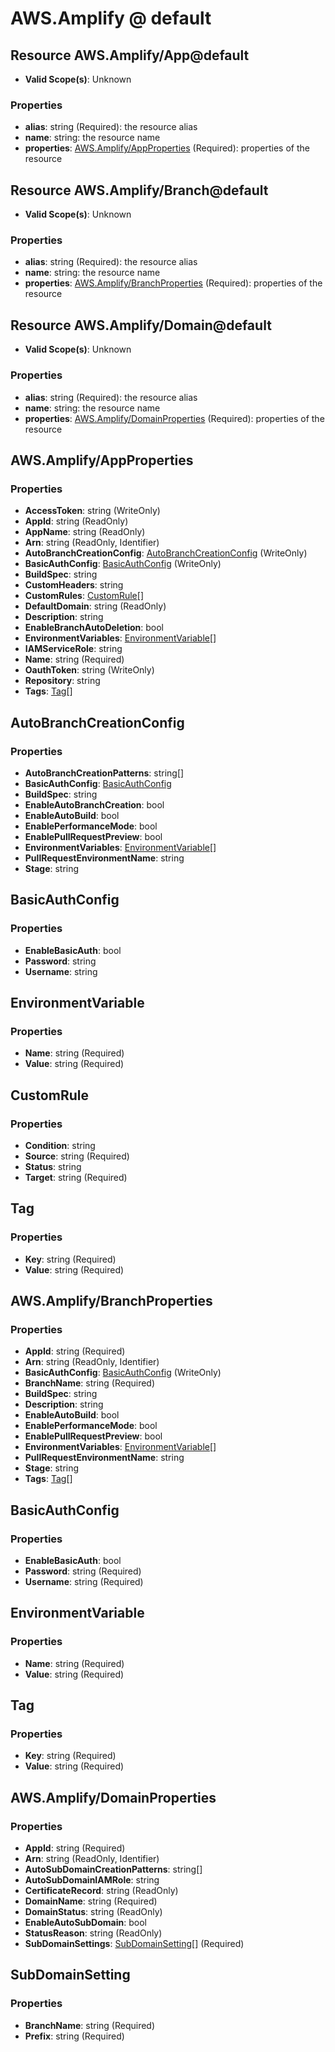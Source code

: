 # AWS.Amplify @ default

## Resource AWS.Amplify/App@default
* **Valid Scope(s)**: Unknown
### Properties
* **alias**: string (Required): the resource alias
* **name**: string: the resource name
* **properties**: [AWS.Amplify/AppProperties](#awsamplifyappproperties) (Required): properties of the resource

## Resource AWS.Amplify/Branch@default
* **Valid Scope(s)**: Unknown
### Properties
* **alias**: string (Required): the resource alias
* **name**: string: the resource name
* **properties**: [AWS.Amplify/BranchProperties](#awsamplifybranchproperties) (Required): properties of the resource

## Resource AWS.Amplify/Domain@default
* **Valid Scope(s)**: Unknown
### Properties
* **alias**: string (Required): the resource alias
* **name**: string: the resource name
* **properties**: [AWS.Amplify/DomainProperties](#awsamplifydomainproperties) (Required): properties of the resource

## AWS.Amplify/AppProperties
### Properties
* **AccessToken**: string (WriteOnly)
* **AppId**: string (ReadOnly)
* **AppName**: string (ReadOnly)
* **Arn**: string (ReadOnly, Identifier)
* **AutoBranchCreationConfig**: [AutoBranchCreationConfig](#autobranchcreationconfig) (WriteOnly)
* **BasicAuthConfig**: [BasicAuthConfig](#basicauthconfig) (WriteOnly)
* **BuildSpec**: string
* **CustomHeaders**: string
* **CustomRules**: [CustomRule](#customrule)[]
* **DefaultDomain**: string (ReadOnly)
* **Description**: string
* **EnableBranchAutoDeletion**: bool
* **EnvironmentVariables**: [EnvironmentVariable](#environmentvariable)[]
* **IAMServiceRole**: string
* **Name**: string (Required)
* **OauthToken**: string (WriteOnly)
* **Repository**: string
* **Tags**: [Tag](#tag)[]

## AutoBranchCreationConfig
### Properties
* **AutoBranchCreationPatterns**: string[]
* **BasicAuthConfig**: [BasicAuthConfig](#basicauthconfig)
* **BuildSpec**: string
* **EnableAutoBranchCreation**: bool
* **EnableAutoBuild**: bool
* **EnablePerformanceMode**: bool
* **EnablePullRequestPreview**: bool
* **EnvironmentVariables**: [EnvironmentVariable](#environmentvariable)[]
* **PullRequestEnvironmentName**: string
* **Stage**: string

## BasicAuthConfig
### Properties
* **EnableBasicAuth**: bool
* **Password**: string
* **Username**: string

## EnvironmentVariable
### Properties
* **Name**: string (Required)
* **Value**: string (Required)

## CustomRule
### Properties
* **Condition**: string
* **Source**: string (Required)
* **Status**: string
* **Target**: string (Required)

## Tag
### Properties
* **Key**: string (Required)
* **Value**: string (Required)

## AWS.Amplify/BranchProperties
### Properties
* **AppId**: string (Required)
* **Arn**: string (ReadOnly, Identifier)
* **BasicAuthConfig**: [BasicAuthConfig](#basicauthconfig) (WriteOnly)
* **BranchName**: string (Required)
* **BuildSpec**: string
* **Description**: string
* **EnableAutoBuild**: bool
* **EnablePerformanceMode**: bool
* **EnablePullRequestPreview**: bool
* **EnvironmentVariables**: [EnvironmentVariable](#environmentvariable)[]
* **PullRequestEnvironmentName**: string
* **Stage**: string
* **Tags**: [Tag](#tag)[]

## BasicAuthConfig
### Properties
* **EnableBasicAuth**: bool
* **Password**: string (Required)
* **Username**: string (Required)

## EnvironmentVariable
### Properties
* **Name**: string (Required)
* **Value**: string (Required)

## Tag
### Properties
* **Key**: string (Required)
* **Value**: string (Required)

## AWS.Amplify/DomainProperties
### Properties
* **AppId**: string (Required)
* **Arn**: string (ReadOnly, Identifier)
* **AutoSubDomainCreationPatterns**: string[]
* **AutoSubDomainIAMRole**: string
* **CertificateRecord**: string (ReadOnly)
* **DomainName**: string (Required)
* **DomainStatus**: string (ReadOnly)
* **EnableAutoSubDomain**: bool
* **StatusReason**: string (ReadOnly)
* **SubDomainSettings**: [SubDomainSetting](#subdomainsetting)[] (Required)

## SubDomainSetting
### Properties
* **BranchName**: string (Required)
* **Prefix**: string (Required)

